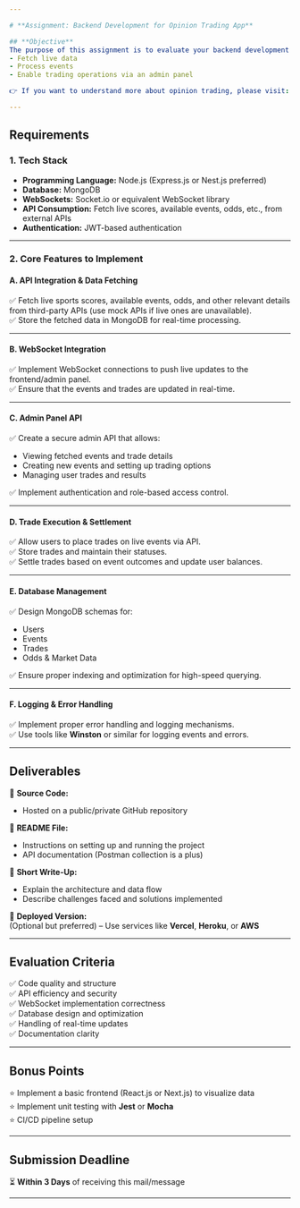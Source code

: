 ```yaml
---

# **Assignment: Backend Development for Opinion Trading App**

## **Objective**  
The purpose of this assignment is to evaluate your backend development skills, including API creation, WebSocket implementation, and database management using MongoDB. The goal is to build a functional backend system that can:  
- Fetch live data  
- Process events  
- Enable trading operations via an admin panel  

👉 If you want to understand more about opinion trading, please visit: **[probo.in](https://probo.in)**  

---
```


## **Requirements**

### **1. Tech Stack**

- **Programming Language:** Node.js (Express.js or Nest.js preferred)
- **Database:** MongoDB
- **WebSockets:** Socket.io or equivalent WebSocket library
- **API Consumption:** Fetch live scores, available events, odds, etc., from external APIs
- **Authentication:** JWT-based authentication

---

### **2. Core Features to Implement**

#### **A. API Integration & Data Fetching**

✅ Fetch live sports scores, available events, odds, and other relevant details from third-party APIs (use mock APIs if live ones are unavailable).  
✅ Store the fetched data in MongoDB for real-time processing.

---

#### **B. WebSocket Integration**

✅ Implement WebSocket connections to push live updates to the frontend/admin panel.  
✅ Ensure that the events and trades are updated in real-time.

---

#### **C. Admin Panel API**

✅ Create a secure admin API that allows:

- Viewing fetched events and trade details
- Creating new events and setting up trading options
- Managing user trades and results

✅ Implement authentication and role-based access control.

---

#### **D. Trade Execution & Settlement**

✅ Allow users to place trades on live events via API.  
✅ Store trades and maintain their statuses.  
✅ Settle trades based on event outcomes and update user balances.

---

#### **E. Database Management**

✅ Design MongoDB schemas for:

- Users
- Events
- Trades
- Odds & Market Data

✅ Ensure proper indexing and optimization for high-speed querying.

---

#### **F. Logging & Error Handling**

✅ Implement proper error handling and logging mechanisms.  
✅ Use tools like **Winston** or similar for logging events and errors.

---

## **Deliverables**

📌 **Source Code:**

- Hosted on a public/private GitHub repository

📌 **README File:**

- Instructions on setting up and running the project
- API documentation (Postman collection is a plus)

📌 **Short Write-Up:**

- Explain the architecture and data flow
- Describe challenges faced and solutions implemented

📌 **Deployed Version:**  
(Optional but preferred) – Use services like **Vercel**, **Heroku**, or **AWS**

---

## **Evaluation Criteria**

✅ Code quality and structure  
✅ API efficiency and security  
✅ WebSocket implementation correctness  
✅ Database design and optimization  
✅ Handling of real-time updates  
✅ Documentation clarity

---

## **Bonus Points**

⭐ Implement a basic frontend (React.js or Next.js) to visualize data  
⭐ Implement unit testing with **Jest** or **Mocha**  
⭐ CI/CD pipeline setup

---

## **Submission Deadline**

⏳ **Within 3 Days** of receiving this mail/message

---
